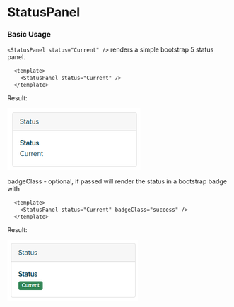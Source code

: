 # StatusPanel

### Basic Usage

`<StatusPanel status="Current" />` renders a simple bootstrap 5 status panel.

```vue
  <template>
    <StatusPanel status="Current" />
  </template>
```

Result:

![Status Panel](../images/status-panel.png)

badgeClass - optional, if passed will render the status in a bootstrap badge with 

```vue
  <template>
    <StatusPanel status="Current" badgeClass="success" />
  </template>
```

Result:

![Status Panel with badgeClass prop](../images/status-panel-with-badge-class.png)
